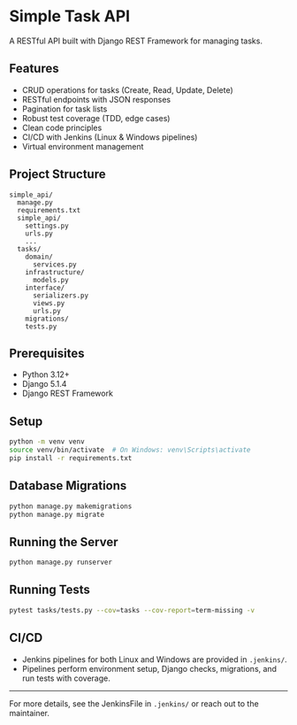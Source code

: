 
# Simple Task API

A RESTful API built with Django REST Framework for managing tasks.

## Features

- CRUD operations for tasks (Create, Read, Update, Delete)
- RESTful endpoints with JSON responses
- Pagination for task lists
- Robust test coverage (TDD, edge cases)
- Clean code principles
- CI/CD with Jenkins (Linux & Windows pipelines)
- Virtual environment management

## Project Structure

```
simple_api/
  manage.py
  requirements.txt
  simple_api/
    settings.py
    urls.py
    ...
  tasks/
    domain/
      services.py
    infrastructure/
      models.py
    interface/
      serializers.py
      views.py
      urls.py
    migrations/
    tests.py
```

## Prerequisites

- Python 3.12+
- Django 5.1.4
- Django REST Framework

## Setup

```bash
python -m venv venv
source venv/bin/activate  # On Windows: venv\Scripts\activate
pip install -r requirements.txt
```

## Database Migrations

```bash
python manage.py makemigrations
python manage.py migrate
```

## Running the Server

```bash
python manage.py runserver
```

## Running Tests

```bash
pytest tasks/tests.py --cov=tasks --cov-report=term-missing -v
```

## CI/CD

- Jenkins pipelines for both Linux and Windows are provided in `.jenkins/`.
- Pipelines perform environment setup, Django checks, migrations, and run tests with coverage.

---

For more details, see the JenkinsFile in `.jenkins/` or reach out to the maintainer. 

